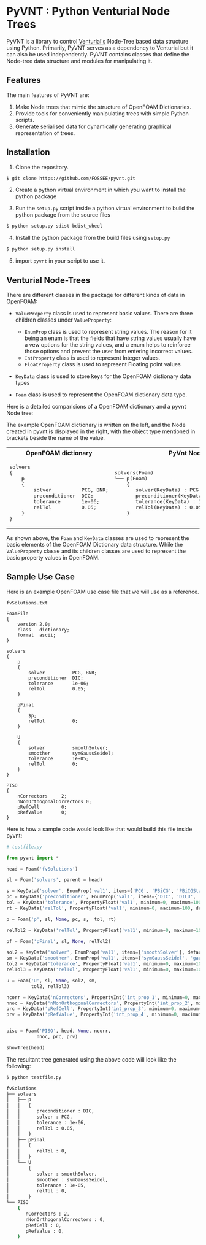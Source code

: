 # PyVNT : Python Venturial Node Trees

PyVNT is a library to control [Venturial's](https://github.com/FOSSEE/venturial) Node-Tree based data structure using Python. Primarily, PyVNT serves as a dependency to Venturial but it can also be used independently. PyVNT contains classes that define the Node-tree data structure and modules for manipulating it. 

## Features

The main features of PyVNT are: 
1. Make Node trees that mimic the structure of OpenFOAM Dictionaries.
2. Provide tools for conveniently manipulating trees with simple Python scripts. 
3. Generate serialised data for dynamically generating graphical representation of trees. 


## Installation

1. Clone the repository.
```bash
$ git clone https://github.com/FOSSEE/pyvnt.git
```
2. Create a python virtual environment in which you want to install the python package

3. Run the `setup.py` script inside a python virtual environment to build the python package from the source files

```bash
$ python setup.py sdist bdist_wheel
```

4. Install the python package from the build files using `setup.py`

```bash
$ python setup.py install
```


5. import `pyvnt` in your script to use it. 



## Venturial Node-Trees

There are different classes in the package for different kinds of data in OpenFOAM: 

- `ValueProperty` class is used to represent basic values. There are three children classes under `ValueProperty`:
    - `EnumProp` class is used to represent string values. The reason for it being an enum is that the fields that have string values usually have a vew options for the string values, and a enum helps to reinforce those options and prevent the user from entering incorrect values.
    - `IntProperty` class is used to represent Integer values.
    - `FloatProperty` class is used to represent Floating point values

- `KeyData` class is used to store keys for the OpenFOAM distionary data types

- `Foam` class is used to represent the OpenFOAM dictionary data type.

Here is a detailed comparisions of a OpenFOAM dictionary and a pyvnt Node tree: 

The example OpenFOAM dictionary is written on the left, and the Node created in pyvnt is displayed in the right, with the object type mentioned in brackets beside the name of the value. 

<table border="0">
 <tr>
    <th><b>OpenFOAM dictionary</b></th>
    <th><b>PyVnt Node Tree</b></th>
 </tr>
 <tr>
    <td>
<pre>
solvers
{
    p
    { 
        solver          PCG, BNR;
        preconditioner  DIC;
        tolerance       1e-06;
        relTol          0.05;
    }
}
</pre>
    </td>
    <td>
<pre>
solvers(Foam)
└── p(Foam)
    {   
       solver(KeyData) : PCG(EnumProp), BNR(EnumProp)
       preconditioner(KeyData) : DIC(EnumProp), 
       tolerance(KeyData) : 1e-06(FloatProperty), 
       relTol(KeyData) : 0.05(FloatProperty), 
    }
</pre>
    </td>
 </tr>
</table>

As shown above, the `Foam` and `KeyData` classes are used to represent the basic elements of the OpenFOAM Dictionary data structure. While the `ValueProperty` classe and its children classes are used to represent the basic property values in OpenFOAM. 

## Sample Use Case

Here is an example OpenFOAM use case file that we will use as a reference.

```text
fvSolutions.txt

FoamFile
{
    version 2.0;
    class   dictionary;
    format  ascii;
}

solvers
{
    p
    { 
        solver          PCG, BNR;
        preconditioner  DIC;
        tolerance       1e-06;
        relTol          0.05;
    }

    pFinal
    {
        $p;
        relTol          0;
    }

    U
    {
        solver          smoothSolver;
        smoother        symGaussSeidel;
        tolerance       1e-05;
        relTol          0;
    }
}

PISO
{
    nCorrectors     2;
    nNonOrthogonalCorrectors 0;
    pRefCell        0;
    pRefValue       0;
}
```



Here is how a sample code would look like that would build this file inside pyvnt:

```py
# testfile.py

from pyvnt import *

head = Foam('fvSolutions')

sl = Foam('solvers', parent = head)

s = KeyData('solver', EnumProp('val1', items={'PCG', 'PBiCG', 'PBiCGStab'}, default='PCG'))
pc = KeyData('preconditioner', EnumProp('val1', items={'DIC', 'DILU', 'FDIC'}, default='DIC'))
tol = KeyData('tolerance', PropertyFloat('val1', minimum=0, maximum=1000, default=1e-06))
rt = KeyData('relTol', PropertyFloat('val1', minimum=0, maximum=100, default=0.05))

p = Foam('p', sl, None, pc, s,  tol, rt)

relTol2 = KeyData('relTol', PropertyFloat('val1', minimum=0, maximum=100, default=0))

pf = Foam('pFinal', sl, None, relTol2)

sol2 = KeyData('solver', EnumProp('val1', items={'smoothSolver'}, default='smoothSolver'))
sm = KeyData('smoother', EnumProp('val1', items={'symGaussSeidel', 'gaussSeidel'}, default = 'symGaussSeidel'))
tol2 = KeyData('tolerance', PropertyFloat('val1', minimum=0, maximum=1000, default=1e-05))
relTol3 = KeyData('relTol', PropertyFloat('val1', minimum=0, maximum=100, default=0))

u = Foam('U', sl, None, sol2, sm,
         tol2, relTol3)

ncorr = KeyData('nCorrectors', PropertyInt('int_prop_1', minimum=0, maximum=100, default=2))
nnoc = KeyData('nNonOrthogonalCorrectors', PropertyInt('int_prop_2', minimum=0, maximum=100, default=0))
prc = KeyData('pRefCell', PropertyInt('int_prop_3', minimum=0, maximum=100, default=0))
prv = KeyData('pRefValue', PropertyInt('int_prop_4', minimum=0, maximum=100, default=0))


piso = Foam('PISO', head, None, ncorr,
           nnoc, prc, prv)

showTree(head)

```

The resultant tree generated using the above code will look like the following:

```bash
$ python testfile.py

fvSolutions
├── solvers
│   ├── p
│   │   { 
│   │      preconditioner : DIC, 
│   │      solver : PCG, 
│   │      tolerance : 1e-06, 
│   │      relTol : 0.05, 
│   │   }
│   ├── pFinal
│   │   { 
│   │      relTol : 0, 
│   │   }
│   └── U
│       { 
│          solver : smoothSolver, 
│          smoother : symGaussSeidel, 
│          tolerance : 1e-05, 
│          relTol : 0, 
│       }
└── PISO
    { 
       nCorrectors : 2, 
       nNonOrthogonalCorrectors : 0, 
       pRefCell : 0, 
       pRefValue : 0, 
    }
```

 
